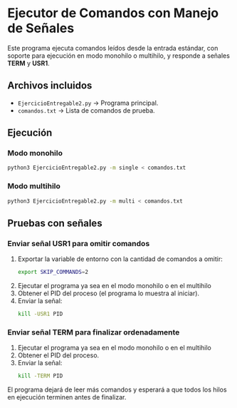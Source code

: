# Ejecutor de Comandos con Manejo de Señales

Este programa ejecuta comandos leídos desde la entrada estándar, con soporte para
ejecución en modo monohilo o multihilo, y responde a señales **TERM** y **USR1**.

## Archivos incluidos
- `EjercicioEntregable2.py` → Programa principal.
- `comandos.txt` → Lista de comandos de prueba.

## Ejecución

### Modo monohilo
```bash
python3 EjercicioEntregable2.py -m single < comandos.txt
```

### Modo multihilo
```bash
python3 EjercicioEntregable2.py -m multi < comandos.txt
```

## Pruebas con señales

### Enviar señal USR1 para omitir comandos
1. Exportar la variable de entorno con la cantidad de comandos a omitir:
   ```bash
   export SKIP_COMMANDS=2
   ```
2. Ejecutar el programa ya sea en el modo monohilo o en el multihilo
3. Obtener el PID del proceso (el programa lo muestra al iniciar).
4. Enviar la señal:
   ```bash
   kill -USR1 PID
   ```

### Enviar señal TERM para finalizar ordenadamente
1. Ejecutar el programa ya sea en el modo monohilo o en el multihilo
2. Obtener el PID del proceso.
3. Enviar la señal:
   ```bash
   kill -TERM PID
   ```

El programa dejará de leer más comandos y esperará a que todos los hilos en ejecución terminen antes de finalizar.
